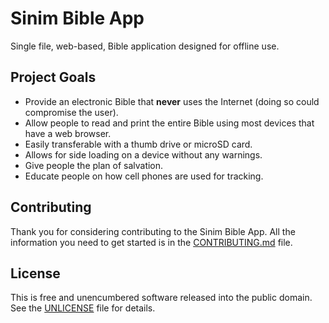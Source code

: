 # Sinim Bible App

Single file, web-based, Bible application designed for offline use.

## Project Goals

- Provide an electronic Bible that **never** uses the Internet (doing so could compromise the user).
- Allow people to read and print the entire Bible using most devices that have a web browser.
- Easily transferable with a thumb drive or microSD card.
- Allows for side loading on a device without any warnings.
- Give people the plan of salvation.
- Educate people on how cell phones are used for tracking.

## Contributing

Thank you for considering contributing to the Sinim Bible App.
All the information you need to get started is in the [CONTRIBUTING.md](CONTRIBUTING.md) file.

## License

This is free and unencumbered software released into the public domain.
See the [UNLICENSE](UNLICENSE) file for details.
